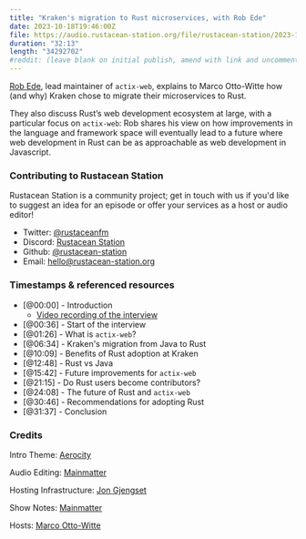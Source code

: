 ```yaml
---
title: "Kraken's migration to Rust microservices, with Rob Ede"
date: 2023-10-18T19:46:00Z
file: https://audio.rustacean-station.org/file/rustacean-station/2023-10-18-rob-ede.mp3
duration: "32:13"
length: "34292702"
#reddit: (leave blank on initial publish, amend with link and uncomment this line after Reddit thread has been posted)
---
```


[Rob Ede](https://github.com/sponsors/robjtede), lead maintainer of `actix-web`, explains to Marco Otto-Witte how (and why) Kraken chose to migrate their microservices to Rust.   

They also discuss Rust’s web development ecosystem at large, with a particular focus on `actix-web`: Rob shares his view on how improvements in the language and framework space will eventually lead to a future where web development in Rust can be as approachable as web development in Javascript.

### Contributing to Rustacean Station

Rustacean Station is a community project; get in touch with us if you'd like to suggest an idea for an episode or offer your services as a host or audio editor!

 - Twitter: [@rustaceanfm](https://twitter.com/rustaceanfm)
 - Discord: [Rustacean Station](https://discord.gg/cHc3Gyc)
 - Github: [@rustacean-station](https://github.com/rustacean-station/)
 - Email: [hello@rustacean-station.org](mailto:hello@rustacean-station.org)

### Timestamps & referenced resources

- [@00:00] - Introduction
    - [Video recording of the interview](https://mainmatter.com/blog/2023/09/06/krakens-migration-to-rust-microservices/)
- [@00:36] - Start of the interview
- [@01:26] - What is `actix-web`?
- [@06:34] - Kraken's migration from Java to Rust
- [@10:09] - Benefits of Rust adoption at Kraken
- [@12:48] - Rust vs Java
- [@15:42] - Future improvements for `actix-web`
- [@21:15] - Do Rust users become contributors?
- [@24:08] - The future of Rust and `actix-web`
- [@30:46] - Recommendations for adopting Rust
- [@31:37] - Conclusion

### Credits

Intro Theme: [Aerocity](https://twitter.com/AerocityMusic)

Audio Editing: [Mainmatter](https://mainmatter.com/rust-consulting/)

Hosting Infrastructure: [Jon Gjengset](https://twitter.com/jonhoo/)

Show Notes: [Mainmatter](https://mainmatter.com/rust-consulting/)

Hosts: [Marco Otto-Witte](https://twitter.com/marcoow)
